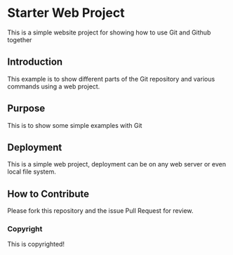# Starter Web Project

This is a simple website project for showing how to use Git and Github together

## Introduction

This example is to show different parts of the Git repository and various commands using a web project. 

## Purpose

This is to show some simple examples with Git

## Deployment
This is a simple web project, deployment can be on any web server or even local file system.

## How to Contribute
Please fork this repository and the issue Pull Request for review.


### Copyright
This is copyrighted!